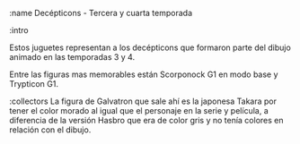 :name
Decépticons - Tercera y cuarta temporada

:intro

Estos juguetes representan a los decépticons que formaron parte del dibujo animado
en las temporadas 3 y 4.

Entre las figuras mas memorables están Scorponock G1 en modo base y Trypticon G1.

:collectors
La figura de Galvatron que sale ahí es la japonesa Takara por tener el color morado al
igual que el personaje en la serie y película, a diferencia de la versión Hasbro
que era de color gris y no tenía colores en relación con el dibujo.